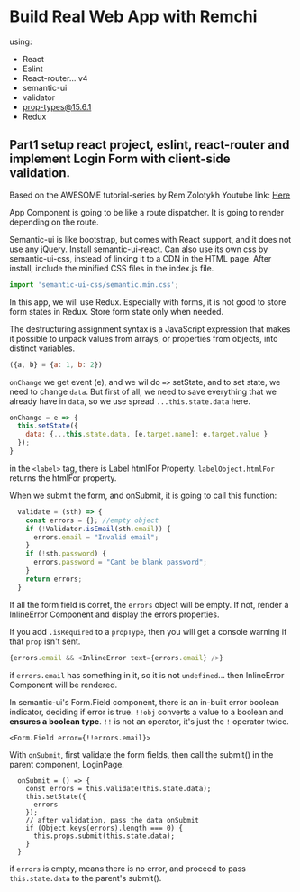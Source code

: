 # Build Real Web App with Remchi
using:
- React
- Eslint
- React-router... v4
- semantic-ui
- validator
- prop-types@15.6.1
- Redux

## Part1 setup react project, eslint, react-router and implement Login Form with client-side validation. 

Based on the AWESOME tutorial-series by Rem Zolotykh
Youtube link: [Here](https://www.youtube.com/watch?v=NO2DaxhoWHk)

App Component is going to be like a route dispatcher. It is going to render depending on the route. 

Semantic-ui is like bootstrap, but comes with React support, and it does not use any jQuery. Install semantic-ui-react. Can also use its own css by semantic-ui-css, instead of linking it to a CDN in the HTML page. After install, include the minified CSS files in the index.js file. 
```javascript
import 'semantic-ui-css/semantic.min.css';
```

In this app, we will use Redux. Especially with forms, it is not good to store form states in Redux. Store form state only when needed.

The destructuring assignment syntax is a JavaScript expression that makes it possible to unpack values from arrays, or properties from objects, into distinct variables.
```javascript
({a, b} = {a: 1, b: 2})
```
`onChange` we get event (e), and we wil do `=>` setState, and to set state, we need to change `data`. But first of all, we need to save everything that we already have in `data`, so we use spread `...this.state.data` here.
```javascript
onChange = e => {
  this.setState({
    data: {...this.state.data, [e.target.name]: e.target.value }
  });
}
```

in the `<label>` tag, there is Label htmlFor Property. `labelObject.htmlFor` returns the htmlFor property.

When we submit the form, and onSubmit, it is going to call this function:
```javascript
  validate = (sth) => {
    const errors = {}; //empty object
    if (!Validator.isEmail(sth.email)) {
      errors.email = "Invalid email";
    }
    if (!sth.password) {
      errors.password = "Cant be blank password";
    }
    return errors;
  }
```
If all the form field is corret, the `errors` object will be empty. If not, render a InlineError Component and display the errors properties.

If you add `.isRequired` to a `propType`, then you will get a console warning if that `prop` isn't sent.

```javascript
{errors.email && <InlineError text={errors.email} />}
```
if `errors.email` has something in it, so it is not `undefined`... then InlineError Component will be rendered.

In semantic-ui's Form.Field component, there is an in-built error boolean indicator, deciding if error is true.
`!!obj` converts a value to a boolean and **ensures a boolean type**.
`!!` is not an operator, it's just the `!` operator twice.
```
<Form.Field error={!!errors.email}>
```

With `onSubmit`, first validate the form fields, then call the submit() in the parent component, LoginPage.
```
  onSubmit = () => {
    const errors = this.validate(this.state.data);
    this.setState({
      errors
    });
    // after validation, pass the data onSubmit
    if (Object.keys(errors).length === 0) {
      this.props.submit(this.state.data);
    }
  }
```
if `errors` is empty, means there is no error, and proceed to pass `this.state.data` to the parent's submit().
